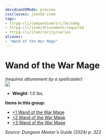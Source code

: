 ```yaml
---
obsidianUIMode: preview
cssclasses: json5e-item
tags:
- ttrpg-cli/compendium/src/5e/xdmg
- ttrpg-cli/item/attunement/required
- ttrpg-cli/item/rarity/varies
aliases: 
- "Wand of the War Mage"
---
```

# Wand of the War Mage
*(requires attunement by a spellcaster)*  
![](2-Mechanics/CLI/items/img/wand-of-the-war-mage.webp#right)

- **Weight**: 1.0 lbs.

**Items in this group:**

- [+1 Wand of the War Mage](2-Mechanics/CLI/items/1-wand-of-the-war-mage-xdmg.md)
- [+2 Wand of the War Mage](2-Mechanics/CLI/items/2-wand-of-the-war-mage-xdmg.md)
- [+3 Wand of the War Mage](2-Mechanics/CLI/items/3-wand-of-the-war-mage-xdmg.md)

*Source: Dungeon Master's Guide (2024) p. 322*